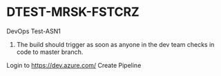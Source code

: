 # DTEST-MRSK-FSTCRZ
DevOps Test-ASN1



1. The build should trigger as soon as anyone in the dev team checks in code to master branch.


Login to https://dev.azure.com/ 
Create Pipeline 
